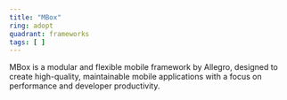 ```yaml
---
title: "MBox"
ring: adopt
quadrant: frameworks
tags: [ ]
---
```


MBox is a modular and flexible mobile framework by Allegro, designed to create high-quality, maintainable mobile
applications with a focus on performance and developer productivity.